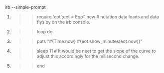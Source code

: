 irb --simple-prompt

1. >> require 'eot';eot = EqoT.new # nutation data loads and data flys by on the irb console.
2. >> loop do
3. >> puts "#{Time.now} #{eot.show_minutes(eot.now)}"
4. >> sleep 11  # It would be neet to get the slope of the curve to adjust this accordingly for the milisecond change.
5. >> end
